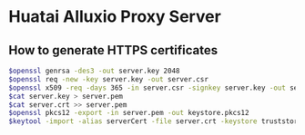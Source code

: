 # Huatai Alluxio Proxy Server

## How to generate HTTPS certificates

```bash
$openssl genrsa -des3 -out server.key 2048
$openssl req -new -key server.key -out server.csr
$openssl x509 -req -days 365 -in server.csr -signkey server.key -out server.crt
$cat server.key > server.pem
$cat server.crt >> server.pem
$openssl pkcs12 -export -in server.pem -out keystore.pkcs12
$keytool -import -alias serverCert -file server.crt -keystore truststore_client
```
